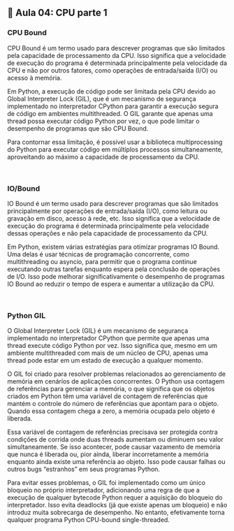 ## 📝 Aula 04: CPU parte 1
### CPU Bound
CPU Bound é um termo usado para descrever programas que são limitados pela capacidade de processamento da CPU. Isso significa que a velocidade de execução do programa é determinada principalmente pela velocidade da CPU e não por outros fatores, como operações de entrada/saída (I/O) ou acesso à memória.

Em Python, a execução de código pode ser limitada pela CPU devido ao Global Interpreter Lock (GIL), que é um mecanismo de segurança implementado no interpretador CPython para garantir a execução segura de código em ambientes multithreaded. O GIL garante que apenas uma thread possa executar código Python por vez, o que pode limitar o desempenho de programas que são CPU Bound.

Para contornar essa limitação, é possível usar a biblioteca multiprocessing do Python para executar código em múltiplos processos simultaneamente, aproveitando ao máximo a capacidade de processamento da CPU.

<br>

### IO/Bound
IO Bound é um termo usado para descrever programas que são limitados principalmente por operações de entrada/saída (I/O), como leitura ou gravação em disco, acesso à rede, etc. Isso significa que a velocidade de execução do programa é determinada principalmente pela velocidade dessas operações e não pela capacidade de processamento da CPU.

Em Python, existem várias estratégias para otimizar programas IO Bound. Uma delas é usar técnicas de programação concorrente, como multithreading ou asyncio, para permitir que o programa continue executando outras tarefas enquanto espera pela conclusão de operações de I/O. Isso pode melhorar significativamente o desempenho de programas IO Bound ao reduzir o tempo de espera e aumentar a utilização da CPU.

<br>

### Python GIL
O Global Interpreter Lock (GIL) é um mecanismo de segurança implementado no interpretador CPython que permite que apenas uma thread execute código Python por vez. Isso significa que, mesmo em um ambiente multithreaded com mais de um núcleo de CPU, apenas uma thread pode estar em um estado de execução a qualquer momento.

O GIL foi criado para resolver problemas relacionados ao gerenciamento de memória em cenários de aplicações concorrentes. O Python usa contagem de referências para gerenciar a memória, o que significa que os objetos criados em Python têm uma variável de contagem de referências que mantém o controle do número de referências que apontam para o objeto. Quando essa contagem chega a zero, a memória ocupada pelo objeto é liberada.

Essa variável de contagem de referências precisava ser protegida contra condições de corrida onde duas threads aumentam ou diminuem seu valor simultaneamente. Se isso acontecer, pode causar vazamento de memória que nunca é liberada ou, pior ainda, liberar incorretamente a memória enquanto ainda existe uma referência ao objeto. Isso pode causar falhas ou outros bugs “estranhos” em seus programas Python.

Para evitar esses problemas, o GIL foi implementado como um único bloqueio no próprio interpretador, adicionando uma regra de que a execução de qualquer bytecode Python requer a aquisição do bloqueio do interpretador. Isso evita deadlocks (já que existe apenas um bloqueio) e não introduz muita sobrecarga de desempenho. No entanto, efetivamente torna qualquer programa Python CPU-bound single-threaded.